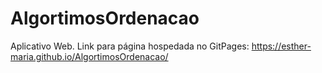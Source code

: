 # AlgortimosOrdenacao

Aplicativo Web.
Link para página hospedada no GitPages: https://esther-maria.github.io/AlgortimosOrdenacao/
